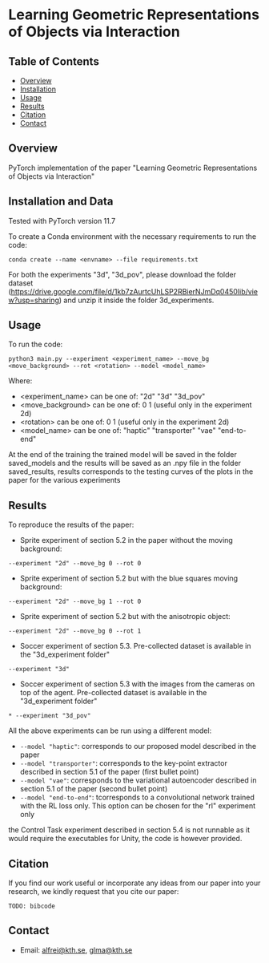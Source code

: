 
# Learning Geometric Representations of Objects via Interaction

## Table of Contents
- [Overview](#overview)
- [Installation](#installation)
- [Usage](#usage)
- [Results](#results)
- [Citation](#citation)
- [Contact](#contact)

## Overview
PyTorch implementation of the paper "Learning Geometric Representations of Objects via Interaction"

## Installation and Data
Tested with PyTorch version 11.7

To create a Conda environment with the necessary requirements to run the code:
```
conda create --name <envname> --file requirements.txt
```
For both the experiments "3d", "3d_pov", please download the folder dataset (https://drive.google.com/file/d/1kb7zAurtcUhLSP2RBierNJmDq0450Iib/view?usp=sharing) and unzip it inside the folder 3d_experiments.


## Usage
To run the code:
```
python3 main.py --experiment <experiment_name> --move_bg <move_background> --rot <rotation> --model <model_name>
```
Where:
* <experiment_name> can be one of: "2d" "3d" "3d_pov"
* <move_background> can be one of: 0 1 (useful only in the experiment 2d)
* \<rotation>        can be one of: 0 1 (useful only in the experiment 2d)
* <model_name>      can be one of: "haptic" "transporter" "vae" "end-to-end"

At the end of the training the trained model will be saved in the folder saved_models and the results will be saved as an .npy file in the folder saved_results,
results corresponds to the testing curves of the plots in the paper for the various experiments

## Results
To reproduce the results of the paper:
* Sprite experiment of section 5.2 in the paper without the moving background:
```
--experiment "2d" --move_bg 0 --rot 0
```
* Sprite experiment of section 5.2 but with the blue squares moving background:
```
--experiment "2d" --move_bg 1 --rot 0
```
* Sprite experiment of section 5.2 but with the anisotropic object:
```
--experiment "2d" --move_bg 0 --rot 1
```
* Soccer experiment of section 5.3. Pre-collected dataset is available in the "3d_experiment folder"
```
--experiment "3d"
```
* Soccer experiment of section 5.3 with the images from the cameras on top of the agent. Pre-collected dataset is available in the "3d_experiment folder"
```
* --experiment "3d_pov"
```

All the above experiments can be run using a different model:
* `--model "haptic"`: corresponds to our proposed model described in the paper
* `--model "transporter"`: corresponds to the key-point extractor described in section 5.1 of the paper (first bullet point)
* `--model "vae"`: corresponds to the variational autoencoder described in section 5.1 of the paper (second bullet point)
* `--model "end-to-end"`: tcorresponds to a convolutional network trained with the RL loss only. This option can be chosen for the "rl" experiment only

the Control Task experiment described in section 5.4 is not runnable as it would require the executables for Unity, the code is however provided.

## Citation
If you find our work useful or incorporate any ideas from our paper into your research, we kindly request that you cite our paper:
```
TODO: bibcode
```

## Contact
- Email: alfrei@kth.se, glma@kth.se
